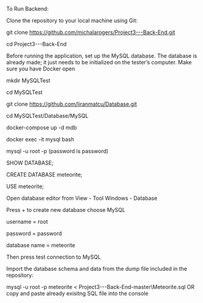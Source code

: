 To Run Backend:


Clone the repository to your local machine using Git:



git clone https://github.com/michalarogers/Project3---Back-End.git

cd Project3---Back-End



Before running the application, set up the MySQL database. The database is already made; it just needs to be initialized on the tester’s computer. Make sure you have Docker open


mkdir MySQLTest

cd MySQLTest

git clone https://github.com/liranmatcu/Database.git

cd  MySQLTest/Database/MySQL 

docker-compose up -d mdb

docker exec -it mysql bash

mysql -u root -p (password is password)

SHOW DATABASE;

CREATE DATABASE meteorite;

USE meteorite;




Open database editor from View - Tool Windows - Database

Press + to create new database choose MySQL

username = root

password = password

database name = meteorite

Then press test connection to MySQL




Import the database schema and data from the dump file included in the repository:

mysql -u root -p meteorite < Project3---Back-End-master\Meteorite.sql OR copy and paste already exisitng SQL file into the console
